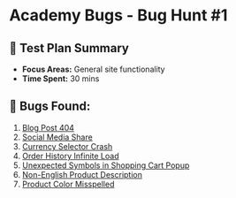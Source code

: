 # Academy Bugs - Bug Hunt #1

## 🎯 Test Plan Summary
- **Focus Areas:** General site functionality  
- **Time Spent:** 30 mins  

## 🐞 Bugs Found:
1. [Blog Post 404](bugs/001-blog-post-404.md)
2. [Social Media Share](bugs/002-social-media-share.md)
3. [Currency Selector Crash](bugs/003-currency-selector-crash.md)
4. [Order History Infinite Load](bugs/004-order-history-infinite-load.md)
5. [Unexpected Symbols in Shopping Cart Popup](bugs/005-unexpected-symbols-shopping-cart-popup.md)
6. [Non-English Product Description](bugs/006-non-english-product-description.md)
7. [Product Color Misspelled](bugs/007-product-color-misspelled.md)